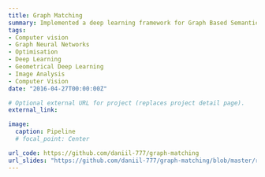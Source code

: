 ```yaml
---
title: Graph Matching
summary: Implemented a deep learning framework for Graph Based Semantic Matching
tags:
- Computer vision
- Graph Neural Networks
- Optimisation
- Deep Learning
- Geometrical Deep Learning
- Image Analysis
- Computer Vision
date: "2016-04-27T00:00:00Z"

# Optional external URL for project (replaces project detail page).
external_link: 

image:
  caption: Pipeline
  # focal_point: Center

url_code: https://github.com/daniil-777/graph-matching
url_slides: "https://github.com/daniil-777/graph-matching/blob/master/report/DeepLearning_Report.pdf"
---
```

